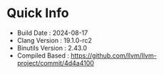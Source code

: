 # Quick Info
* Build Date : 2024-08-17
* Clang Version : 19.1.0-rc2
* Binutils Version : 2.43.0
* Compiled Based : https://github.com/llvm/llvm-project/commit/4d4a4100
